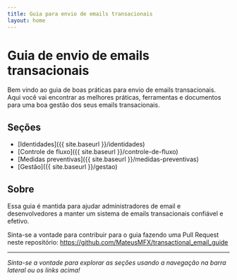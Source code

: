 ```yaml
---
title: Guia para envio de emails transacionais
layout: home
---
```

# Guia de envio de emails transacionais

Bem vindo ao guia de boas práticas para envio de emails transacionais.
Aqui você vai encontrar as melhores práticas, ferramentas e documentos para uma boa gestão dos seus emails transacionais.

## Seções

- [Identidades]({{ site.baseurl }}/identidades)
- [Controle de fluxo]({{ site.baseurl }}/controle-de-fluxo)
- [Medidas preventivas]({{ site.baseurl }}/medidas-preventivas)
- [Gestão]({{ site.baseurl }}/gestao)

## Sobre

Essa guia é mantida para ajudar administradores de email e desenvolvedores a manter um sistema de emails transacionais confiável e efetivo.

Sinta-se a vontade para contribuir para o guia fazendo uma Pull Request neste repositório: https://github.com/MateusMFX/transactional_email_guide

---

*Sinta-se a vontade para explorar as seções usando a navegação na barra lateral ou os links acima!*
